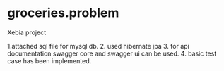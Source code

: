 # groceries.problem
Xebia project

1.attached sql file for mysql db.
2. used hibernate jpa
3. for api documentation swagger core and swagger ui can be used.
4. basic test case has been implemented.

